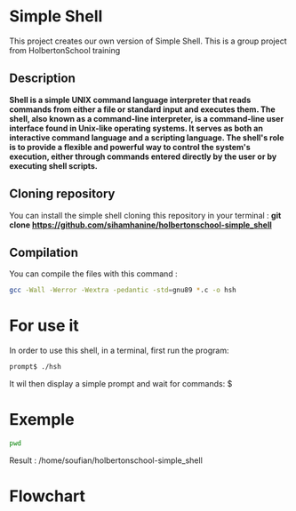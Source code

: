 # Simple Shell
This project creates our own version of Simple Shell. This is a group project from HolbertonSchool training
## Description
**Shell is a simple UNIX command language interpreter that reads commands from either a file or standard input and executes them. The shell, also known as a command-line interpreter, is a command-line user interface found in Unix-like operating systems. It serves as both an interactive command language and a scripting language. The shell's role is to provide a flexible and powerful way to control the system's execution, either through commands entered directly by the user or by executing shell scripts.**

## Cloning repository
You can install the simple shell cloning this repository in your terminal : 
**git clone https://github.com/sihamhanine/holbertonschool-simple_shell**

## Compilation
You can compile the files with this command :
```bash
gcc -Wall -Werror -Wextra -pedantic -std=gnu89 *.c -o hsh
```

# For use it
In order to use this shell, in a terminal, first run the program: 
```bash
prompt$ ./hsh
```
It wil then display a simple prompt and wait for commands: $

# Exemple 
```bash
pwd 
```
Result : /home/soufian/holbertonschool-simple_shell

# Flowchart
